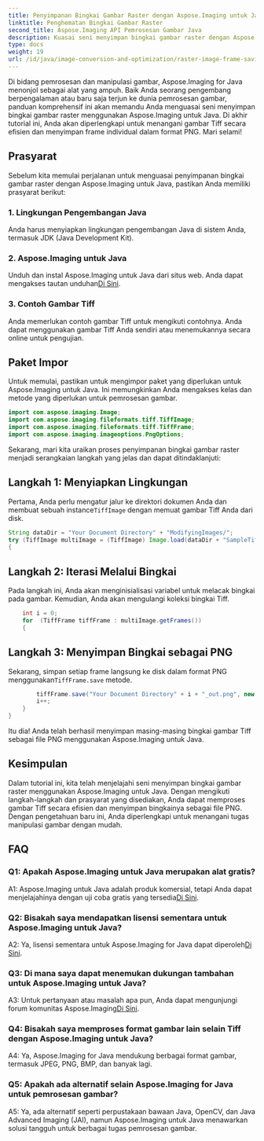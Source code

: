 ```yaml
---
title: Penyimpanan Bingkai Gambar Raster dengan Aspose.Imaging untuk Java
linktitle: Penghematan Bingkai Gambar Raster
second_title: Aspose.Imaging API Pemrosesan Gambar Java
description: Kuasai seni menyimpan bingkai gambar raster dengan Aspose.Imaging untuk Java. Pelajari cara menangani gambar Tiff secara efisien dan menyimpan masing-masing bingkai dalam format PNG.
type: docs
weight: 19
url: /id/java/image-conversion-and-optimization/raster-image-frame-saving/
---
```

Di bidang pemrosesan dan manipulasi gambar, Aspose.Imaging for Java menonjol sebagai alat yang ampuh. Baik Anda seorang pengembang berpengalaman atau baru saja terjun ke dunia pemrosesan gambar, panduan komprehensif ini akan memandu Anda menguasai seni menyimpan bingkai gambar raster menggunakan Aspose.Imaging untuk Java. Di akhir tutorial ini, Anda akan diperlengkapi untuk menangani gambar Tiff secara efisien dan menyimpan frame individual dalam format PNG. Mari selami!

## Prasyarat

Sebelum kita memulai perjalanan untuk menguasai penyimpanan bingkai gambar raster dengan Aspose.Imaging untuk Java, pastikan Anda memiliki prasyarat berikut:

### 1. Lingkungan Pengembangan Java
Anda harus menyiapkan lingkungan pengembangan Java di sistem Anda, termasuk JDK (Java Development Kit).

### 2. Aspose.Imaging untuk Java
 Unduh dan instal Aspose.Imaging untuk Java dari situs web. Anda dapat mengakses tautan unduhan[Di Sini](https://releases.aspose.com/imaging/java/).

### 3. Contoh Gambar Tiff
Anda memerlukan contoh gambar Tiff untuk mengikuti contohnya. Anda dapat menggunakan gambar Tiff Anda sendiri atau menemukannya secara online untuk pengujian.

## Paket Impor

Untuk memulai, pastikan untuk mengimpor paket yang diperlukan untuk Aspose.Imaging untuk Java. Ini memungkinkan Anda mengakses kelas dan metode yang diperlukan untuk pemrosesan gambar.

```java
import com.aspose.imaging.Image;
import com.aspose.imaging.fileformats.tiff.TiffImage;
import com.aspose.imaging.fileformats.tiff.TiffFrame;
import com.aspose.imaging.imageoptions.PngOptions;
```

Sekarang, mari kita uraikan proses penyimpanan bingkai gambar raster menjadi serangkaian langkah yang jelas dan dapat ditindaklanjuti:

## Langkah 1: Menyiapkan Lingkungan

 Pertama, Anda perlu mengatur jalur ke direktori dokumen Anda dan membuat sebuah instance`TiffImage` dengan memuat gambar Tiff Anda dari disk.

```java
String dataDir = "Your Document Directory" + "ModifyingImages/";
try (TiffImage multiImage = (TiffImage) Image.load(dataDir + "SampleTiff1.tiff"))
{
```

## Langkah 2: Iterasi Melalui Bingkai

Pada langkah ini, Anda akan menginisialisasi variabel untuk melacak bingkai pada gambar. Kemudian, Anda akan mengulangi koleksi bingkai Tiff.

```java
    int i = 0;
    for  (TiffFrame tiffFrame : multiImage.getFrames())
    {
```

## Langkah 3: Menyimpan Bingkai sebagai PNG

 Sekarang, simpan setiap frame langsung ke disk dalam format PNG menggunakan`TiffFrame.save` metode.

```java
        tiffFrame.save("Your Document Directory" + i + "_out.png", new PngOptions());
        i++;
    }
}
```

Itu dia! Anda telah berhasil menyimpan masing-masing bingkai gambar Tiff sebagai file PNG menggunakan Aspose.Imaging untuk Java.

## Kesimpulan

Dalam tutorial ini, kita telah menjelajahi seni menyimpan bingkai gambar raster menggunakan Aspose.Imaging untuk Java. Dengan mengikuti langkah-langkah dan prasyarat yang disediakan, Anda dapat memproses gambar Tiff secara efisien dan menyimpan bingkainya sebagai file PNG. Dengan pengetahuan baru ini, Anda diperlengkapi untuk menangani tugas manipulasi gambar dengan mudah.

## FAQ

### Q1: Apakah Aspose.Imaging untuk Java merupakan alat gratis?

 A1: Aspose.Imaging untuk Java adalah produk komersial, tetapi Anda dapat menjelajahinya dengan uji coba gratis yang tersedia[Di Sini](https://releases.aspose.com/).

### Q2: Bisakah saya mendapatkan lisensi sementara untuk Aspose.Imaging untuk Java?

 A2: Ya, lisensi sementara untuk Aspose.Imaging for Java dapat diperoleh[Di Sini](https://purchase.aspose.com/temporary-license/).

### Q3: Di mana saya dapat menemukan dukungan tambahan untuk Aspose.Imaging untuk Java?

 A3: Untuk pertanyaan atau masalah apa pun, Anda dapat mengunjungi forum komunitas Aspose.Imaging[Di Sini](https://forum.aspose.com/).

### Q4: Bisakah saya memproses format gambar lain selain Tiff dengan Aspose.Imaging untuk Java?

A4: Ya, Aspose.Imaging for Java mendukung berbagai format gambar, termasuk JPEG, PNG, BMP, dan banyak lagi.

### Q5: Apakah ada alternatif selain Aspose.Imaging for Java untuk pemrosesan gambar?

A5: Ya, ada alternatif seperti perpustakaan bawaan Java, OpenCV, dan Java Advanced Imaging (JAI), namun Aspose.Imaging untuk Java menawarkan solusi tangguh untuk berbagai tugas pemrosesan gambar.